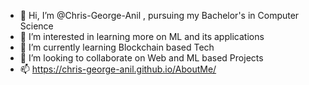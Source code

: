 - 👋 Hi, I’m @Chris-George-Anil , pursuing my Bachelor's in Computer Science
- 👀 I’m interested in learning more on ML and its applications
- 🌱 I’m currently learning Blockchain based Tech
- 💞️ I’m looking to collaborate on Web and ML based Projects
- 📫 https://chris-george-anil.github.io/AboutMe/ 

<!---
Chris-george-anil/Chris-george-anil is a ✨ special ✨ repository because its `README.md` (this file) appears on your GitHub profile.
You can click the Preview link to take a look at your changes.
--->
